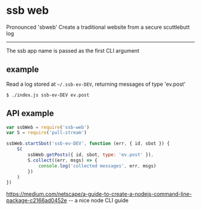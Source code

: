 # ssb web

Pronounced 'sbweb'
Create a traditional website from a secure scuttlebutt log

---------------------------------------

The ssb app name is passed as the first CLI argument

## example
Read a log stored at `~/.ssb-ev-DEV`, returning messages of type 'ev.post'
```
$ ./index.js ssb-ev-DEV ev.post
```


## API example
```js
var ssbWeb = require('ssb-web')
var S = require('pull-stream')

ssbWeb.startSbot('ssb-ev-DEV', function (err, { id, sbot }) {
    S(
        ssbWeb.getPosts({ id, sbot, type: 'ev.post' }),
        S.collect((err, msgs) => {
            console.log('collected messages', err, msgs)
        })
    )
})
```

https://medium.com/netscape/a-guide-to-create-a-nodejs-command-line-package-c2166ad0452e -- a nice node CLI guide




